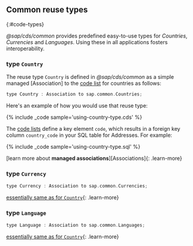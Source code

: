 
## Common reuse types
{:#code-types}

_@sap/cds/common_ provides predefined easy-to-use types for _Countries_, _Currencies_ and _Languages_.
Using these in all applications fosters interoperability.

### type `Country`
[`Country`]: #country

The reuse type `Country` is defined in _@sap/cds/common_ as a simple managed [Association] to the [code list](#code-lists) for countries as follows:

```swift
type Country : Association to sap.common.Countries;
```

Here's an example of how you would use that reuse type:

{% include _code sample='using-country-type.cds' %}

The [code lists](#code-lists) define a key element `code`, which results in a foreign key column `country_code` in your SQL table for Addresses. For example:

{% include _code sample='using-country-type.sql' %}

[learn more about **managed associations**][Associations]{: .learn-more}



### type `Currency`

```swift
type Currency : Association to sap.common.Currencies;
```

[essentially same as for `Country`](#type-country){: .learn-more}

### type `Language`

```swift
type Language : Association to sap.common.Languages;
```

[essentially same as for `Country`](#type-country){: .learn-more}
